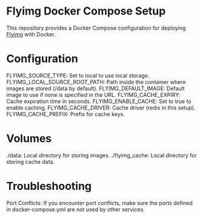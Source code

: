 # Flyimg Docker Compose Setup
This repository provides a Docker Compose configuration for deploying [Flyimg](https://github.com/flyimg/flyimg) with Docker.

# Configuration
FLYIMG_SOURCE_TYPE: Set to local to use local storage.
FLYIMG_LOCAL_SOURCE_ROOT_PATH: Path inside the container where images are stored (/data by default).
FLYIMG_DEFAULT_IMAGE: Default image to use if none is specified in the URL.
FLYIMG_CACHE_EXPIRY: Cache expiration time in seconds.
FLYIMG_ENABLE_CACHE: Set to true to enable caching.
FLYIMG_CACHE_DRIVER: Cache driver (redis in this setup).
FLYIMG_CACHE_PREFIX: Prefix for cache keys.

# Volumes
./data: Local directory for storing images.
./flyimg_cache: Local directory for storing cache data.

# Troubleshooting
Port Conflicts: If you encounter port conflicts, make sure the ports defined in docker-compose.yml are not used by other services.
